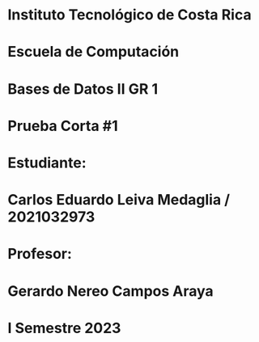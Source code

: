 [//]: # (Portada)
# Instituto Tecnológico de Costa Rica

# Escuela de Computación

# Bases de Datos II GR 1

# Prueba Corta #1

# Estudiante: 
# Carlos Eduardo Leiva Medaglia / 2021032973

# Profesor: 
# Gerardo Nereo Campos Araya

# I Semestre 2023
# 
# 
# 
# 
# 
# 
# 
# 
# 
# 
# 
# 
# 
# 
# 
# 
# 
# 
# 
# 
# 
#  
#  
#  
#  
[//]: # (Resolucion Quiz)
